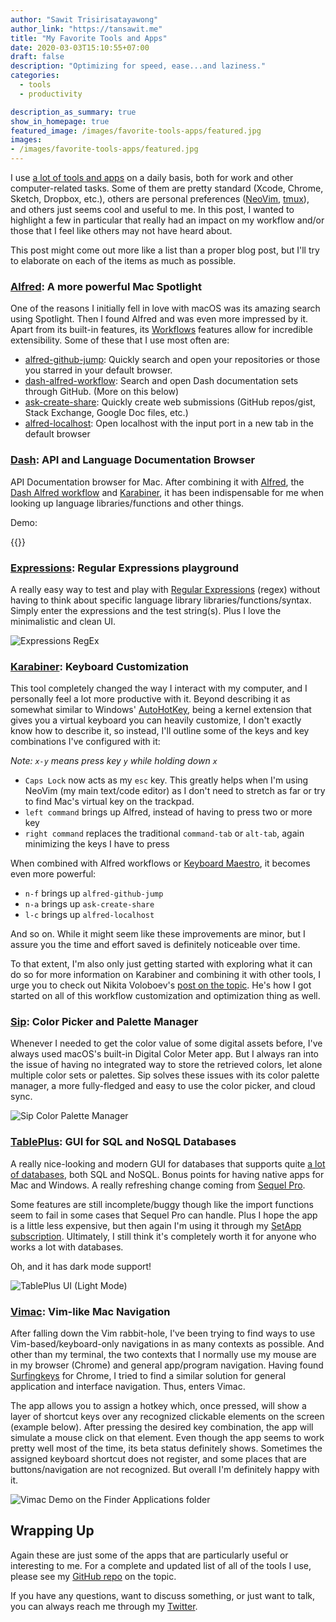 ```yaml
---
author: "Sawit Trisirisatayawong"
author_link: "https://tansawit.me"
title: "My Favorite Tools and Apps"
date: 2020-03-03T15:10:55+07:00
draft: false
description: "Optimizing for speed, ease...and laziness."
categories:
  - tools
  - productivity

description_as_summary: true
show_in_homepage: true
featured_image: /images/favorite-tools-apps/featured.jpg
images:
- /images/favorite-tools-apps/featured.jpg
---
```


I use [a lot of tools and apps](https://github.com/tansawit/my-mac-setup) on a daily basis, both for work and other computer-related tasks. Some of them are pretty standard (Xcode, Chrome, Sketch, Dropbox, etc.), others are personal preferences ([NeoVim](https://neovim.io/), [tmux](https://github.com/tmux/tmux)), and others just seems cool and useful to me. In this post, I wanted to highlight a few in particular that really had an impact on my workflow and/or those that I feel like others may not have heard about. 

This post might come out more like a list than a proper blog post, but I'll try to elaborate on each of the items as much as possible.

### [Alfred](https://www.alfredapp.com/): A more powerful Mac Spotlight

One of the reasons I initially fell in love with macOS was its amazing search using Spotlight. Then I found Alfred and was even more impressed by it. Apart from its built-in features, its [Workflows](https://www.alfredapp.com/workflows/) features allow for incredible extensibility. Some of these that I use most often are:

- [alfred-github-jump](https://github.com/lox/alfred-github-jump): Quickly search and open your repositories or those you starred in your default browser.
- [dash-alfred-workflow](https://github.com/Kapeli/Dash-Alfred-Workflow): Search and open Dash documentation sets through GitHub. (More on this below)
- [ask-create-share](https://github.com/nikitavoloboev/alfred-ask-create-share): Quickly create web submissions (GitHub repos/gist, Stack Exchange, Google Doc files, etc.)
- [alfred-localhost](https://github.com/simonguest/alfred-localhost): Open localhost with the input port in a new tab in the default browser

### [Dash](https://kapeli.com/dash): API and Language Documentation Browser

API Documentation browser for Mac. After combining it with [Alfred](https://www.alfredapp.com/), the [Dash Alfred workflow](https://github.com/Kapeli/Dash-Alfred-Workflow) and [Karabiner](https://pqrs.org/osx/karabiner/), it has been indispensable for me when looking up language libraries/functions and other things.

Demo:

{{<youtube dtvA35W1BvM>}}

### [Expressions](https://www.apptorium.com/expressions): Regular Expressions playground

A really easy way to test and play with [Regular Expressions](https://en.wikipedia.org/wiki/Regular_expression) (regex) without having to think about specific language library libraries/functions/syntax. Simply enter the expressions and the test string(s). Plus I love the minimalistic and clean UI.

![Expressions RegEx](/images/lists/expressions.jpg)

### [Karabiner](https://pqrs.org/osx/karabiner/): Keyboard Customization

This tool completely changed the way I interact with my computer, and I personally feel a lot more productive with it. Beyond describing it as somewhat similar to Windows' [AutoHotKey](https://www.autohotkey.com/), being a kernel extension that gives you a virtual keyboard you can heavily customize, I don't exactly know how to describe it, so instead, I'll outline some of the keys and key combinations I've configured with it:

*Note: `x-y` means press key `y` while holding down `x`*

- `Caps Lock` now acts as my `esc` key. This greatly helps when I'm using NeoVim (my main text/code editor) as I don't need to stretch as far or try to find Mac's virtual key on the trackpad.
- `left command` brings up Alfred, instead of having to press two or more key
- `right command` replaces the traditional `command-tab` or `alt-tab`, again minimizing the keys I have to press

When combined with Alfred workflows or [Keyboard Maestro](https://www.keyboardmaestro.com/main/), it becomes even more powerful: 

- `n-f` brings up `alfred-github-jump`
- `n-a` brings up `ask-create-share`
- `l-c` brings up `alfred-localhost`

And so on. While it might seem like these improvements are minor, but I assure you the time and effort saved is definitely noticeable over time. 

To that extent, I'm also only just getting started with exploring what it can do so for more information on Karabiner and combining it with other tools, I urge you to check out Nikita Voloboev's [post on the topic](https://medium.com/@nikitavoloboev/karabiner-god-mode-7407a5ddc8f6). He's how I got started on all of this workflow customization and optimization thing as well.

### [Sip](https://sipapp.io/): Color Picker and Palette Manager
Whenever I needed to get the color value of some digital assets before, I've always used macOS's built-in Digital Color Meter app. But I always ran into the issue of having no integrated way to store the retrieved colors, let alone multiple color sets or palettes. Sip solves these issues with its color palette manager, a more fully-fledged and easy to use the color picker, and cloud sync.

![Sip Color Palette Manager](/images/lists/sip.png)

### [TablePlus](https://tableplus.com/): GUI for SQL and NoSQL Databases

A really nice-looking and modern GUI for databases that supports quite [a lot of databases](https://docs.tableplus.com/#supported-databases), both SQL and NoSQL. Bonus points for having native apps for Mac and Windows. A really refreshing change coming from [Sequel Pro](http://sequelpro.com/). 

Some features are still incomplete/buggy though like the import functions seem to fail in some cases that Sequel Pro can handle. Plus I hope the app is a little less expensive, but then again I'm using it through my [SetApp subscription](https://setapp.com/). Ultimately, I still think it's completely worth it for anyone who works a lot with databases.

Oh, and it has dark mode support!

![TablePlus UI (Light Mode)](/images/lists/tableplus.png)

### [Vimac](https://vimacapp.com/): Vim-like Mac Navigation

After falling down the Vim rabbit-hole, I've been trying to find ways to use Vim-based/keyboard-only navigations in as many contexts as possible. And other than my terminal, the two contexts that I normally use my mouse are in my browser (Chrome) and general app/program navigation. Having found [Surfingkeys](https://github.com/brookhong/Surfingkeys) for Chrome, I tried to find a similar solution for general application and interface navigation. Thus, enters Vimac.

The app allows you to assign a hotkey which, once pressed, will show a layer of shortcut keys over any recognized clickable elements on the screen (example below). After pressing the desired key combination, the app will simulate a mouse click on that element. Even though the app seems to work pretty well most of the time, its beta status definitely shows. Sometimes the assigned keyboard shortcut does not register, and some places that are buttons/navigation are not recognized. But overall I'm definitely happy with it.

![Vimac Demo on the Finder Applications folder](/images/lists/vimac.png)

## Wrapping Up

Again these are just some of the apps that are particularly useful or interesting to me. For a complete and updated list of all of the tools I use, please see my [GitHub repo](https://github.com/tansawit/my-mac-setup) on the topic.

If you have any questions, want to discuss something, or just want to talk, you can always reach me through my [Twitter](https://twitter.com/tansawit).
